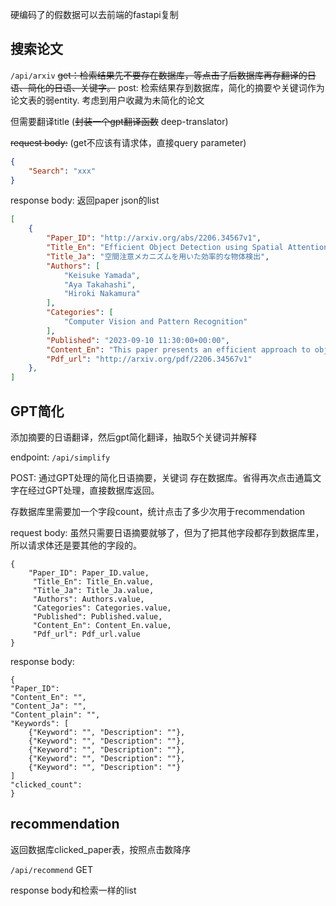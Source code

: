 硬编码了的假数据可以去前端的fastapi复制

## 搜索论文

`/api/arxiv` ~~get：检索结果先不要存在数据库，等点击了后数据库再存翻译的日语、简化的日语、关键字。~~ post: 检索结果存到数据库，简化的摘要や关键词作为论文表的弱entity. 考虑到用户收藏为未简化的论文

但需要翻译title (~~封装一个gpt翻译函数~~ deep-translator)



~~request body:~~ (get不应该有请求体，直接query parameter)

```json
{
	"Search": "xxx"
}
```

response body: 返回paper json的list

```json
[
	{
        "Paper_ID": "http://arxiv.org/abs/2206.34567v1",
        "Title_En": "Efficient Object Detection using Spatial Attention Mechanisms",
        "Title_Ja": "空間注意メカニズムを用いた効率的な物体検出",
        "Authors": [
            "Keisuke Yamada",
            "Aya Takahashi",
            "Hiroki Nakamura"
        ],
        "Categories": [
            "Computer Vision and Pattern Recognition"
        ],
        "Published": "2023-09-10 11:30:00+00:00",
        "Content_En": "This paper presents an efficient approach to object detection using spatial attention mechanisms. Our method focuses on enhancing the ability of models to attend to relevant regions in an image, resulting in improved detection accuracy. We introduce a novel spatial attention module that significantly reduces computational complexity while maintaining high performance. Experimental results on benchmark datasets demonstrate the effectiveness of our approach in achieving state-of-the-art results in object detection tasks.",
        "Pdf_url": "http://arxiv.org/pdf/2206.34567v1"
    },
]
```



## GPT简化

添加摘要的日语翻译，然后gpt简化翻译，抽取5个关键词并解释

endpoint: `/api/simplify`

POST: 通过GPT处理的简化日语摘要，关键词 存在数据库。省得再次点击通篇文字在经过GPT处理，直接数据库返回。

存数据库里需要加一个字段count，统计点击了多少次用于recommendation



request body: 虽然只需要日语摘要就够了，但为了把其他字段都存到数据库里，所以请求体还是要其他的字段的。

```
{
	"Paper_ID": Paper_ID.value,
     "Title_En": Title_En.value,
     "Title_Ja": Title_Ja.value,
     "Authors": Authors.value,
     "Categories": Categories.value,
     "Published": Published.value,
     "Content_En": Content_En.value,
     "Pdf_url": Pdf_url.value
}
```

response body:

```
{
"Paper_ID":
"Content_En": "",
"Content_Ja": "",
"Content_plain": "",
"Keywords": [
	{"Keyword": "", "Description": ""},
	{"Keyword": "", "Description": ""},
	{"Keyword": "", "Description": ""},
	{"Keyword": "", "Description": ""},
	{"Keyword": "", "Description": ""}
]
"clicked_count":
}
```



## recommendation

返回数据库clicked_paper表，按照点击数降序

`/api/recommend` GET

response body和检索一样的list
